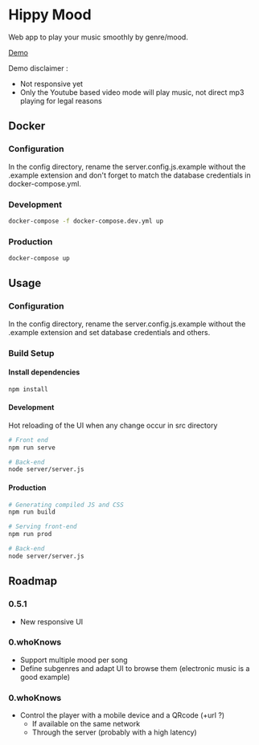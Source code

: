 # Hippy Mood
Web app to play your music smoothly by genre/mood.

[Demo](http://hippymood.3615yeye.info)

Demo disclaimer :
- Not responsive yet
- Only the Youtube based video mode will play music, not direct mp3 playing for legal reasons

## Docker

### Configuration
In the config directory, rename the server.config.js.example without the .example extension and don't forget to match the database credentials in docker-compose.yml.

### Development
``` bash
docker-compose -f docker-compose.dev.yml up
```

### Production
``` bash
docker-compose up
```

## Usage

### Configuration
In the config directory, rename the server.config.js.example without the .example extension and set database credentials and others.

### Build Setup

#### Install dependencies

``` bash
npm install
```

#### Development
Hot reloading of the UI when any change occur in src directory

``` bash
# Front end
npm run serve

# Back-end
node server/server.js
```

#### Production
``` bash
# Generating compiled JS and CSS
npm run build

# Serving front-end
npm run prod

# Back-end
node server/server.js
```

## Roadmap

### 0.5.1
- New responsive UI

### 0.whoKnows
- Support multiple mood per song
- Define subgenres and adapt UI to browse them (electronic music is a good example)

### 0.whoKnows
- Control the player with a mobile device and a QRcode (+url ?)
    - If available on the same network
    - Through the server (probably with a high latency)

